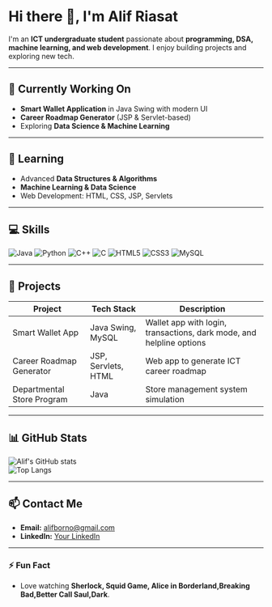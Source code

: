# Hi there 👋, I'm Alif Riasat

I'm an **ICT undergraduate student** passionate about **programming, DSA, machine learning, and web development**. I enjoy building projects and exploring new tech.

---

## 🔭 Currently Working On
- **Smart Wallet Application** in Java Swing with modern UI
- **Career Roadmap Generator** (JSP & Servlet-based)
- Exploring **Data Science & Machine Learning**

---

## 🌱 Learning
- Advanced **Data Structures & Algorithms**
- **Machine Learning & Data Science**
- Web Development: HTML, CSS, JSP, Servlets

---

## 💻 Skills
![Java](https://img.shields.io/badge/Java-ED8B00?style=for-the-badge&logo=java&logoColor=white)
![Python](https://img.shields.io/badge/Python-3776AB?style=for-the-badge&logo=python&logoColor=white)
![C++](https://img.shields.io/badge/C++-00599C?style=for-the-badge&logo=c%2B%2B&logoColor=white)
![C](https://img.shields.io/badge/C-00599C?style=for-the-badge&logo=c&logoColor=white)
![HTML5](https://img.shields.io/badge/HTML5-E34F26?style=for-the-badge&logo=html5&logoColor=white)
![CSS3](https://img.shields.io/badge/CSS3-1572B6?style=for-the-badge&logo=css3&logoColor=white)
![MySQL](https://img.shields.io/badge/MySQL-4479A1?style=for-the-badge&logo=mysql&logoColor=white)

---

## 📂 Projects
| Project | Tech Stack | Description |
|---------|------------|-------------|
| Smart Wallet App | Java Swing, MySQL | Wallet app with login, transactions, dark mode, and helpline options |
| Career Roadmap Generator | JSP, Servlets, HTML | Web app to generate ICT career roadmap |
| Departmental Store Program | Java | Store management system simulation |

---

## 📊 GitHub Stats
![Alif's GitHub stats](https://github-readme-stats.vercel.app/api?username=Alif-Riasat&show_icons=true&theme=radical&count_private=true)  
![Top Langs](https://github-readme-stats.vercel.app/api/top-langs/?username=Alif-Riasat&layout=compact&theme=radical)

---

## 📫 Contact Me
- **Email:** alifborno@gmail.com
- **LinkedIn:** [Your LinkedIn](https://www.linkedin.com/in/alif-riasat-b72901229/)


---

### ⚡ Fun Fact
- Love watching **Sherlock, Squid Game, Alice in Borderland,Breaking Bad,Better Call Saul,Dark**.

